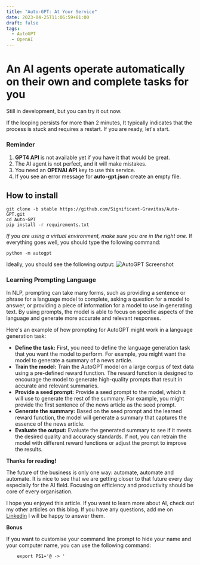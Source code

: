 ```yaml
---
title: "Auto-GPT: At Your Service"
date: 2023-04-25T11:06:59+01:00
draft: false
tags:
  - AutoGPT
  - OpenAI
---
```


# An AI agents operate automatically on their own and complete tasks for you
Still in development, but you can try it out now. 

If the looping persists for more than 2 minutes, It typically indicates that the process is stuck and requires a restart. 
If you are ready, let's start.

### Reminder
1. __GPT4 API__ is not available yet if you have it that would be great.
2. The AI agent is not perfect, and it will make mistakes.
3. You need an __OPENAI API__ key to use this service. 
4. If you see an error message for __auto-gpt.json__ create an empty file.

## How to install
```shell
git clone -b stable https://github.com/Significant-Gravitas/Auto-GPT.git
cd Auto-GPT
pip install -r requirements.txt
```
_If you are using a virtual environment, make sure you are in the right one._
If everything goes well, you should type the following command:
```shell
python -m autogpt
```

Ideally, you should see the following output:
![AutoGPT Screenshot](../../../posts/autogpt-ss-01.png)

### Learning Prompting Language
In NLP, prompting can take many forms, such as providing a sentence or phrase for a language model to complete, asking a question for a model to answer, or providing a piece of information for a model to use in generating text. By using prompts, the model is able to focus on specific aspects of the language and generate more accurate and relevant responses.

Here's an example of how prompting for AutoGPT might work in a language generation task:

* __Define the task:__ First, you need to define the language generation task that you want the model to perform. For example, you might want the model to generate a summary of a news article.
* __Train the model:__ Train the AutoGPT model on a large corpus of text data using a pre-defined reward function. The reward function is designed to encourage the model to generate high-quality prompts that result in accurate and relevant summaries.
* __Provide a seed prompt:__ Provide a seed prompt to the model, which it will use to generate the rest of the summary. For example, you might provide the first sentence of the news article as the seed prompt.
* __Generate the summary:__ Based on the seed prompt and the learned reward function, the model will generate a summary that captures the essence of the news article.
* __Evaluate the output:__ Evaluate the generated summary to see if it meets the desired quality and accuracy standards. If not, you can retrain the model with different reward functions or adjust the prompt to improve the results.



__Thanks for reading!__

The future of the business is only one way: automate, automate and automate. It is nice to see that we are getting closer to that future every day especially for the AI field. Focusing on efficiency and productivity should be core of every organisation.

I hope you enjoyed this article. If you want to learn more about AI, check out my other articles on this blog. If you have any questions, add me on [Linkedin](https://linkedin.com/in/erkanmalcok) I will be happy to answer them.



__Bonus__

If you want to customise your command line prompt to hide your name and your computer name, you can use the following command:
```shell
    export PS1='@ -> '
```